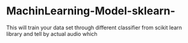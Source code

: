 # MachinLearning-Model-sklearn-
This will train your data set through different classifier from scikit learn library and tell by actual audio which
